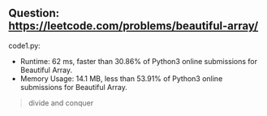 ## Question: https://leetcode.com/problems/beautiful-array/

code1.py:
* Runtime: 62 ms, faster than 30.86% of Python3 online submissions for Beautiful Array.
* Memory Usage: 14.1 MB, less than 53.91% of Python3 online submissions for Beautiful Array.
> divide and conquer